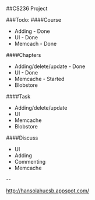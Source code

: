 ##CS236 Project

###Todo:
####Course
- Adding - Done
- UI - Done
- Memcach - Done

####Chapters
- Adding/delete/update - Done
- UI - Done
- Memcache - Started
- Blobstore

####Task
- Adding/delete/update
- UI
- Memcache
- Blobstore

####Discuss
- UI
- Adding
- Commenting
- Memcache


--

http://hansolahucsb.appspot.com/ 
